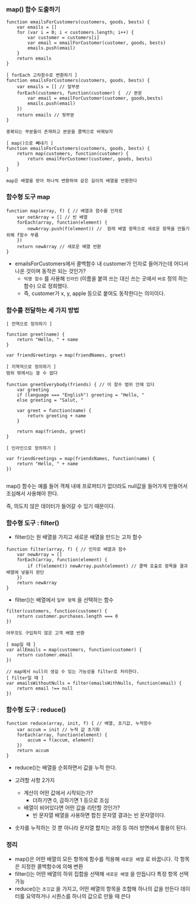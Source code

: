 ### map() 함수 도출하기

```tsx
function emailsForCustomers(customers, goods, bests) {
	var emails = []
	for (var i = 0; i < customers.length; i++) {
		var customer = customers[i]
		var email = emailForCustomer(customer, goods, bests)
		emails.push(email)
	}
	return emails
}

[ forEach 고차함수로 변환하기 ]
function emailsForCustomers(customers, goods, bests) {
	var emails = [] // 앞부분
	forEach(customers, function(customer) {  // 본문
		var email = emailForCustomer(customer, goods,bests)
		emails.push(email)
	})
	return emails // 뒷부분
} 

중복되는 부분들이 존재하고 본문을 콜백으로 바꿔보자 

[ map()으로 빼내기 ]
function emailsForCustomers(customers, goods, bests) {
	return map(customers, function(customer) {
		return emailForCustomer(customer, goods, bests)
	}
}

map은 배열을 받아 하나씩 변환하여 같은 길이의 배열을 반환한다 
```

### 함수형 도구 map

```tsx
function map(array, f) { // 배열과 함수를 인자로
	var netArray = [] // 빈 배열
	forEach(array, function(element) {
		newArray.push(f(element)) //  원래 배열 항목으로 새로운 항목을 만들기 위해 f함수 부름
	})
	return newArray // 새로운 배열 반환
}
```

- emailsForCustomers에서 콜백함수 내 customer가 인자로 들어가는데 어디서 나온 것이며 동작은 되는 것인가?
    - `익명 함수` 를 사용해 `인라인` (이름을 붙여 쓰는 대신 쓰는 곳에서 `바로` 정의 하는 함수) 으로 정희했다.
    - 즉, customer가 x, y, apple 등으로 붙여도 동작한다는 의미이다.

### 함수를 전달하는 세 가지 방법

```tsx
[ 전역으로 정의하기 ]

function greet(name) {
	return "Hello, " + name
}

var friendGreetings = map(friendNames, greet)

[ 지역적으로 정의하기 ]
범위 밖에서는 쓸 수 없다

function greetEverybody(friends) { // 이 함수 범위 안에 있다
	var greeting
	if (language === "English") greeting = "Hello, "
	else greeting = "Salut, "
	
	var greet = function(name) {
		return greeting + name
	}
	
	return map(friends, greet)
}

[ 인라인으로 정의하기 ]

var friendGreetings = map(friendsNames, function(name) {
	return "Hello, " + name
})	
	
```

map() 함수는 예를 들어 객체 내에 프로퍼티가 없더라도 null값을 들어가게 만들어서 조심해서 사용해야 한다. 

즉, 의도치 않은 데이터가 들어갈 수 있기 때문이다. 

### 함수형 도구 : filter()

- filter()는 원 배열을 가지고 새로운 배열을 만드는 고차 함수

```tsx
function filter(array, f) { // 인자로 배열과 함수
	var newArray = []
	forEach(array, function(element) {
		if (f(element)) newArray.push(element) // 콜백 호출로 항목을 결과 배열에 넣을지 판단
	})
	return newArray
}
```

- filter()는 배열에서 `일부 항목` 을 선택하는 함수

```tsx
filter(customers, function(customer) {
	return customer.purchases.length === 0
})

아무것도 구입하지 않은 고객 배열 반환

[ map일 때 ]
var allEmails = map(customers, function(customer) {
	return customer.email
})

// map에서 null이 생길 수 있는 가능성을 filter로 처리한다.
[ filter일 때 ]
var emailsWithoutNulls = filter(emailsWithNulls, function(email) {
	return email !== null
})
```

### 함수형 도구 : reduce()

```tsx
function reduce(array, init, f) { // 배열, 초기값, 누적함수
	var accum = init // 누적 값 초기화
	forEach(array, function(element) {
		accum = f(accum, element)
	})
	return accum
}
```

- reduce()는 배열을 순회하면서 값을 누적 한다.

- 고려할 사항 2가지
    - 계산이 어떤 값에서 시작되는가?
        - 더하기면 0, 곱하기면 1 등으로 조심
    - 배열이 비어있다면 어떤 값을 리턴할 것인가?
        - 빈 문자열 배열을 사용하면 합친 문자열 결과는 빈 문자열이다.
- 숫자를 누적하는 것 뿐 아니라 문자열 합치는 과정 등 여러 방면에서 활용이 된다.

### 정리

- map()은 어떤 배열의 모든 항목에 함수를 적용해 `새로운 배열` 로 바꿉니다.
각 항목은 지정한 콜백함수에 의해 변환
- filter()는 어떤 배열의 하위 집합을 선택해 `새로운 배열` 을 만듭니다
특정 항목 선택 가능
- reduce()는 `초깃값` 을 가지고, 어떤 배열의 항목을 조합해 하나의 값을 만든다
데이터를 요약하거나 시퀀스를 하나의 값으로 만들 때 쓴다